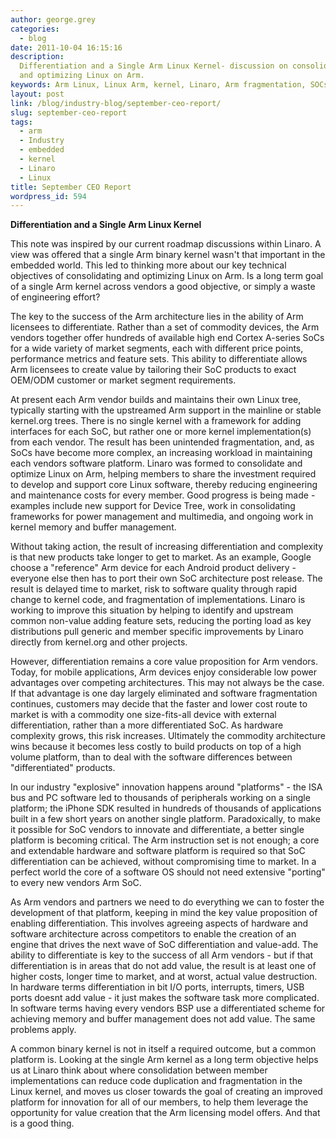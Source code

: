 ```yaml
---
author: george.grey
categories:
  - blog
date: 2011-10-04 16:15:16
description:
  Differentiation and a Single Arm Linux Kernel- discussion on consolidating
  and optimizing Linux on Arm.
keywords: Arm Linux, Linux Arm, kernel, Linaro, Arm fragmentation, SOCs, Arm SOCs,
layout: post
link: /blog/industry-blog/september-ceo-report/
slug: september-ceo-report
tags:
  - arm
  - Industry
  - embedded
  - kernel
  - Linaro
  - Linux
title: September CEO Report
wordpress_id: 594
---
```


**Differentiation and a Single Arm Linux Kernel**

This note was inspired by our current roadmap discussions within Linaro. A view was offered that a single Arm binary kernel wasn't that important in the embedded world. This led to thinking more about our key technical objectives of consolidating and optimizing Linux on Arm. Is a long term goal of a single Arm kernel across vendors a good objective, or simply a waste of engineering effort?

The key to the success of the Arm architecture lies in the ability of Arm licensees to differentiate. Rather than a set of commodity devices, the Arm vendors together offer hundreds of available high end Cortex A-series SoCs for a wide variety of market segments, each with different price points, performance metrics and feature sets. This ability to differentiate allows Arm licensees to create value by tailoring their SoC products to exact OEM/ODM customer or market segment requirements.

At present each Arm vendor builds and maintains their own Linux tree, typically starting with the upstreamed Arm support in the mainline or stable kernel.org trees. There is no single kernel with a framework for adding interfaces for each SoC, but rather one or more kernel implementation(s) from each vendor. The result has been unintended fragmentation, and, as SoCs have become more complex, an increasing workload in maintaining each vendors software platform. Linaro was formed to consolidate and optimize Linux on Arm, helping members to share the investment required to develop and support core Linux software, thereby reducing engineering and maintenance costs for every member. Good progress is being made - examples include new support for Device Tree, work in consolidating frameworks for power management and multimedia, and ongoing work in kernel memory and buffer management.

Without taking action, the result of increasing differentiation and complexity is that new products take longer to get to market. As an example, Google choose a "reference" Arm device for each Android product delivery - everyone else then has to port their own SoC architecture post release. The result is delayed time to market, risk to software quality through rapid change to kernel code, and fragmentation of implementations. Linaro is working to improve this situation by helping to identify and upstream common non-value adding feature sets, reducing the porting load as key distributions pull generic and member specific improvements by Linaro directly from kernel.org and other projects.

However, differentiation remains a core value proposition for Arm vendors. Today, for mobile applications, Arm devices enjoy considerable low power advantages over competing architectures. This may not always be the case. If that advantage is one day largely eliminated and software fragmentation continues, customers may decide that the faster and lower cost route to market is with a commodity one size-fits-all device with external differentiation, rather than a more differentiated SoC. As hardware complexity grows, this risk increases. Ultimately the commodity architecture wins because it becomes less costly to build products on top of a high volume platform, than to deal with the software differences between "differentiated" products.

In our industry "explosive" innovation happens around "platforms" - the ISA bus and PC software led to thousands of peripherals working on a single platform; the iPhone SDK resulted in hundreds of thousands of applications built in a few short years on another single platform. Paradoxically, to make it possible for SoC vendors to innovate and differentiate, a better single platform is becoming critical. The Arm instruction set is not enough; a core and extendable hardware and software platform is required so that SoC differentiation can be achieved, without compromising time to market. In a perfect world the core of a software OS should not need extensive "porting" to every new vendors Arm SoC.

As Arm vendors and partners we need to do everything we can to foster the development of that platform, keeping in mind the key value proposition of enabling differentiation. This involves agreeing aspects of hardware and software architecture across competitors to enable the creation of an engine that drives the next wave of SoC differentiation and value-add. The ability to differentiate is key to the success of all Arm vendors - but if that differentiation is in areas that do not add value, the result is at least one of higher costs, longer time to market, and at worst, actual value destruction. In hardware terms differentiation in bit I/O ports, interrupts, timers, USB ports doesnt add value - it just makes the software task more complicated. In software terms having every vendors BSP use a differentiated scheme for achieving memory and buffer management does not add value. The same problems apply.

A common binary kernel is not in itself a required outcome, but a common platform is. Looking at the single Arm kernel as a long term objective helps us at Linaro think about where consolidation between member implementations can reduce code duplication and fragmentation in the Linux kernel, and moves us closer towards the goal of creating an improved platform for innovation for all of our members, to help them leverage the opportunity for value creation that the Arm licensing model offers. And that is a good thing.
